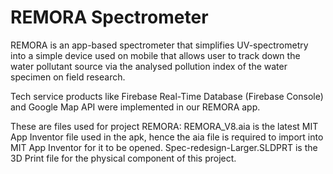 # REMORA Spectrometer
 REMORA is an app-based spectrometer that simplifies UV-spectrometry into a simple device used on mobile that allows user to track down the water pollutant source via the analysed pollution index of the water specimen on field research.  
 
 Tech service products like Firebase Real-Time Database (Firebase Console) and Google Map API were implemented in our REMORA app. 
 
 These are files used for project REMORA:
   REMORA_V8.aia is the latest MIT App Inventor file used in the apk, hence the aia file is required to import into MIT App Inventor for it to be opened. 
   Spec-redesign-Larger.SLDPRT is the 3D Print file for the physical component of this project. 
 
